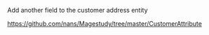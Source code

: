 
Add another field to the customer address entity

https://github.com/nans/Magestudy/tree/master/CustomerAttribute